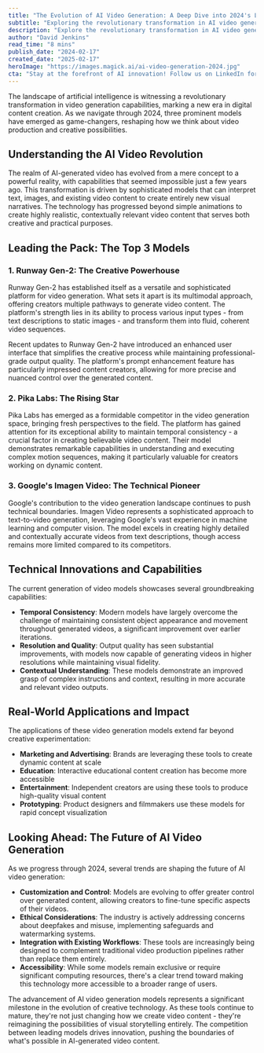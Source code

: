 ```yaml
---
title: "The Evolution of AI Video Generation: A Deep Dive into 2024's Leading Models"
subtitle: "Exploring the revolutionary transformation in AI video generation capabilities through 2024's top models"
description: "Explore the revolutionary transformation in AI video generation as we examine 2024's leading models: Runway Gen-2, Pika Labs, and Google's Imagen Video. Learn how these platforms are reshaping digital content creation with advanced capabilities in temporal consistency, resolution quality, and contextual understanding."
author: "David Jenkins"
read_time: "8 mins"
publish_date: "2024-02-17"
created_date: "2025-02-17"
heroImage: "https://images.magick.ai/ai-video-generation-2024.jpg"
cta: "Stay at the forefront of AI innovation! Follow us on LinkedIn for daily updates on breakthrough technologies and in-depth analysis of emerging AI trends."
---
```


The landscape of artificial intelligence is witnessing a revolutionary transformation in video generation capabilities, marking a new era in digital content creation. As we navigate through 2024, three prominent models have emerged as game-changers, reshaping how we think about video production and creative possibilities.

## Understanding the AI Video Revolution

The realm of AI-generated video has evolved from a mere concept to a powerful reality, with capabilities that seemed impossible just a few years ago. This transformation is driven by sophisticated models that can interpret text, images, and existing video content to create entirely new visual narratives. The technology has progressed beyond simple animations to create highly realistic, contextually relevant video content that serves both creative and practical purposes.

## Leading the Pack: The Top 3 Models

### 1. Runway Gen-2: The Creative Powerhouse

Runway Gen-2 has established itself as a versatile and sophisticated platform for video generation. What sets it apart is its multimodal approach, offering creators multiple pathways to generate video content. The platform's strength lies in its ability to process various input types - from text descriptions to static images - and transform them into fluid, coherent video sequences.

Recent updates to Runway Gen-2 have introduced an enhanced user interface that simplifies the creative process while maintaining professional-grade output quality. The platform's prompt enhancement feature has particularly impressed content creators, allowing for more precise and nuanced control over the generated content.

### 2. Pika Labs: The Rising Star

Pika Labs has emerged as a formidable competitor in the video generation space, bringing fresh perspectives to the field. The platform has gained attention for its exceptional ability to maintain temporal consistency - a crucial factor in creating believable video content. Their model demonstrates remarkable capabilities in understanding and executing complex motion sequences, making it particularly valuable for creators working on dynamic content.

### 3. Google's Imagen Video: The Technical Pioneer

Google's contribution to the video generation landscape continues to push technical boundaries. Imagen Video represents a sophisticated approach to text-to-video generation, leveraging Google's vast experience in machine learning and computer vision. The model excels in creating highly detailed and contextually accurate videos from text descriptions, though access remains more limited compared to its competitors.

## Technical Innovations and Capabilities

The current generation of video models showcases several groundbreaking capabilities:

- **Temporal Consistency**: Modern models have largely overcome the challenge of maintaining consistent object appearance and movement throughout generated videos, a significant improvement over earlier iterations.
- **Resolution and Quality**: Output quality has seen substantial improvements, with models now capable of generating videos in higher resolutions while maintaining visual fidelity.
- **Contextual Understanding**: These models demonstrate an improved grasp of complex instructions and context, resulting in more accurate and relevant video outputs.

## Real-World Applications and Impact

The applications of these video generation models extend far beyond creative experimentation:

- **Marketing and Advertising**: Brands are leveraging these tools to create dynamic content at scale
- **Education**: Interactive educational content creation has become more accessible
- **Entertainment**: Independent creators are using these tools to produce high-quality visual content
- **Prototyping**: Product designers and filmmakers use these models for rapid concept visualization

## Looking Ahead: The Future of AI Video Generation

As we progress through 2024, several trends are shaping the future of AI video generation:

- **Customization and Control**: Models are evolving to offer greater control over generated content, allowing creators to fine-tune specific aspects of their videos.
- **Ethical Considerations**: The industry is actively addressing concerns about deepfakes and misuse, implementing safeguards and watermarking systems.
- **Integration with Existing Workflows**: These tools are increasingly being designed to complement traditional video production pipelines rather than replace them entirely.
- **Accessibility**: While some models remain exclusive or require significant computing resources, there's a clear trend toward making this technology more accessible to a broader range of users.

The advancement of AI video generation models represents a significant milestone in the evolution of creative technology. As these tools continue to mature, they're not just changing how we create video content - they're reimagining the possibilities of visual storytelling entirely. The competition between leading models drives innovation, pushing the boundaries of what's possible in AI-generated video content.